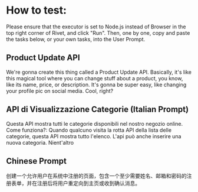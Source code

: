 # How to test:

Please ensure that the executor is set to Node.js instead of Browser in the top right corner of Rivet, and click "Run". Then, one by one, copy and paste the tasks below, or your own tasks, into the User Prompt.

## Product Update API

We're gonna create this thing called a Product Update API. Basically, it's like this magical tool where you can change stuff about a product, you know, like its name, price, or description. It's gonna be super easy, like changing your profile pic on social media. Cool, right?


## API di Visualizzazione Categorie (Italian Prompt)

Questa API mostra tutti le categorie disponibili nel nostro negozio online.
Come funziona?: Quando qualcuno visita la rotta API della lista delle categorie, questa API mostra tutto l'elenco. L'api può anche inserire una nuova categoria. Nient'altro


## Chinese Prompt

创建一个允许用户在系统中注册的页面，包含一个至少需要姓名、邮箱和密码的注册表单，并在注册后将用户重定向到主页或收到确认消息。